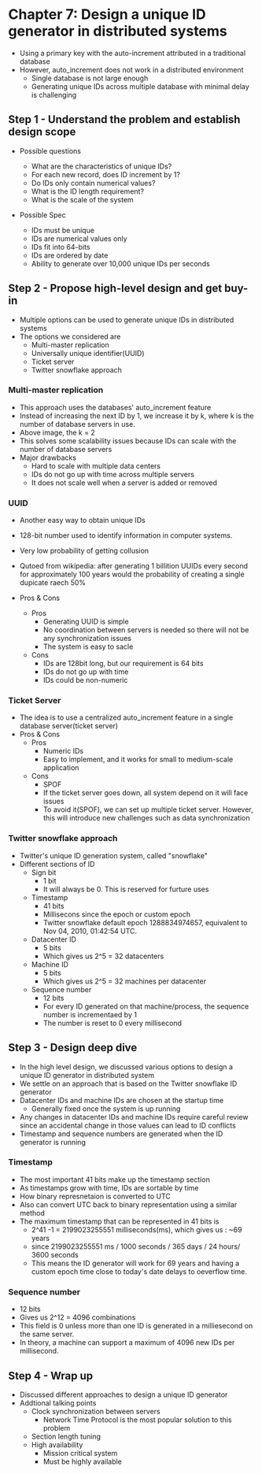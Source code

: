 # Chapter 7: Design a unique ID generator in distributed systems

- Using a primary key with the auto-increment attributed in a traditional database
- However, auto_increment does not work in a distributed environment
    - Single database is not large enough 
    - Generating unique IDs across multiple database with minimal delay is challenging

## Step 1 - Understand the problem and establish design scope
- Possible questions
  - What are the characteristics of unique IDs?
  - For each new record, does ID increment by 1?
  - Do IDs only contain numerical values?
  - What is the ID length requirement?
  - What is the scale of the system

- Possible Spec
  - IDs must be unique
  - IDs are numerical values only
  - IDs fit into 64-bits
  - IDs are ordered by date
  - Ability to generate over 10,000 unique IDs per seconds

## Step 2 - Propose high-level design and get buy-in
- Multiple options can be used to generate unique IDs in distributed systems
- The options we considered are
  - Multi-master replication
  - Universally unique identifier(UUID)
  - Ticket server
  - Twitter snowflake approach

### Multi-master replication

- This approach uses the databases' auto_increment feature
- Instead of increasing the next ID by 1, we increase it by k, where k is the number of database servers in use.
- Above image, the k = 2
- This solves some scalability issues because IDs can scale with the number of database servers
- Major drawbacks
  - Hard to scale with multiple data centers
  - IDs do not go up with time across multiple servers
  - It does not scale well when a server is added or removed

### UUID
- Another easy way to obtain unique IDs
- 128-bit number used to identify information in computer systems.
- Very low probability of getting collusion
- Qutoed from wikipedia: after generating 1 billition UUIDs every second for approximately 100 years would the probability of creating a single dupicate raech 50%

- Pros & Cons
  - Pros
    - Generating UUID is simple
    - No coordination between servers is needed so there will not be any synchronization issues
    - The system is easy to sacle
  - Cons
    - IDs are 128bit long, but our requirement is 64 bits
    - IDs do not go up with time
    - IDs could be non-numeric

### Ticket Server
- The idea is to use a centralized auto_increment feature in a single database server(ticket server)
- Pros & Cons
  - Pros
    - Numeric IDs
    - Easy to implement, and it works for small to medium-scale application
  - Cons
    - SPOF
    - If the ticket server goes down, all system depend on it will face issues
    - To avoid it(SPOF), we can set up multiple ticket server. However, this will introduce new challenges such as data synchronization

### Twitter snowflake approach
- Twitter's unique ID generation system, called "snowflake"
- Different sections of ID
  - Sign bit
    - 1 bit
    - It will always be 0. This is reserved for furture uses
  - Timestamp
    - 41 bits
    - Millisecons since the epoch or custom epoch
    - Twitter snowflake default epoch 1288834974657, equivalent to Nov 04, 2010, 01:42:54 UTC.
  - Datacenter ID
    - 5 bits
    - Which gives us 2^5 = 32 datacenters
  - Machine ID
    - 5 bits
    - Which gives us 2^5 = 32 machines per datacenter
  - Sequence number
    - 12 bits
    - For every ID generated on that machine/process, the sequence number is incrementaed by 1
    - The number is reset to 0 every millisecond

## Step 3 - Design deep dive
- In the high level design, we discussed various options to design a unique ID generator in distributed system
- We settle on an approach that is based on the Twitter snowflake ID generator
- Datacenter IDs and machine IDs are chosen at the startup time
  - Generally fixed once the system is up running
- Any changes in datacenter IDs and machine IDs require careful review since an accidental change in those values can lead to ID conflicts
- Timestamp and sequence numbers are generated when the ID generator is running

### Timestamp
- The most important 41 bits make up the timestamp section
- As timestamps grow with time, IDs are sortable by time
- How binary represnetaion is converted to UTC
- Also can convert UTC back to binary representation using a similar method
- The maximum timestamp that can be represented in 41 bits is
  - 2^41 -1 = 2199023255551 milliseconds(ms), which gives us : ~69 years
  - since 2199023255551 ms / 1000 seconds / 365 days / 24 hours/ 3600 seconds
  - This means the ID generator will work for 69 years and having a custom epoch time close to today's date delays to oeverflow time. 

### Sequence number
- 12 bits
- Gives us 2^12 = 4096 combinations
- This field is 0 unless more than one ID is generated in a milliesecond on the same server. 
- In theory, a machine can support a maximum of 4096 new IDs per millisecond.

## Step 4 - Wrap up
- Discussed different approaches to design a unique ID generator
- Addtional talking points
  - Clock synchronization between servers
    - Network Time Protocol is the most popular solution to this problem
  - Section length tuning
  - High availability
    - Mission critical system
    - Must be highly available